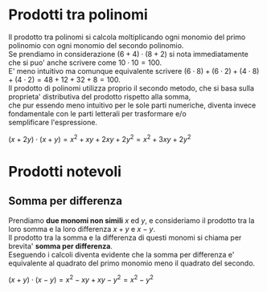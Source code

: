 # Prodotti tra polinomi  

Il prodotto tra polinomi si calcola moltiplicando ogni monomio del primo polinomio con ogni monomio del secondo polinomio.  
Se prendiamo in considerazione $(6 + 4) \cdot (8 + 2)$ si nota immediatamente che si puo' anche scrivere come $10 \cdot 10 = 100$.  
E' meno intuitivo ma comunque equivalente scrivere $(6 \cdot 8) + (6 \cdot 2) + (4 \cdot 8) + (4 \cdot 2) = 48 + 12 + 32 + 8 = 100$.  
Il prodotto di polinomi utilizza proprio il secondo metodo, che si basa sulla proprieta' distributiva del prodotto rispetto alla somma,  
che pur essendo meno intuitivo per le sole parti numeriche, diventa invece fondamentale con le parti letterali per trasformare e/o  
semplificare l'espressione.  

$(x + 2y) \cdot (x + y) = x^2 + xy + 2xy + 2y^2 = x^2 + 3xy + 2y^2$  


# Prodotti notevoli  

## Somma per differenza  

Prendiamo **due monomi non simili** $x$ ed $y$, e consideriamo il prodotto tra la loro somma e la loro differenza  $x + y$ e $x - y$.  
Il prodotto tra la somma e la differenza di questi monomi si chiama per brevita' **somma per differenza**.  
Eseguendo i calcoli diventa evidente che la somma per differenza e' equivalente al quadrato del primo monomio meno il quadrato del secondo.  

$(x + y) \cdot (x - y) = x^2 - xy + xy - y^2 = x^2 - y^2$
